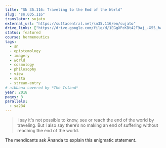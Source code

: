 ```yaml
---
title: "SN 35.116: Traveling to the End of the World"
slug: "sn.035.116"
translator: sujato
external_url: "https://suttacentral.net/sn35.116/en/sujato"
drive_links: ["https://drive.google.com/file/d/1EGgXPcKBt42F9aj_-X55_h47KZ6OrYBs/view?usp=drivesdk"]
status: featured
course: hermeneutics
tags:
  - sn
  - epistemology
  - imagery
  - world
  - cosmology
  - philosophy
  - view
  - sutta
  - stream-entry
# nibbana covered by *The Island*
year: 2018
pages: 3
parallels:
  - sa234
---
```


> I say it's not possible to know, see or reach the end of the world by traveling. But I also say there’s no making an end of suffering without reaching the end of the world.

The mendicants ask Ānanda to explain this enigmatic statement.

